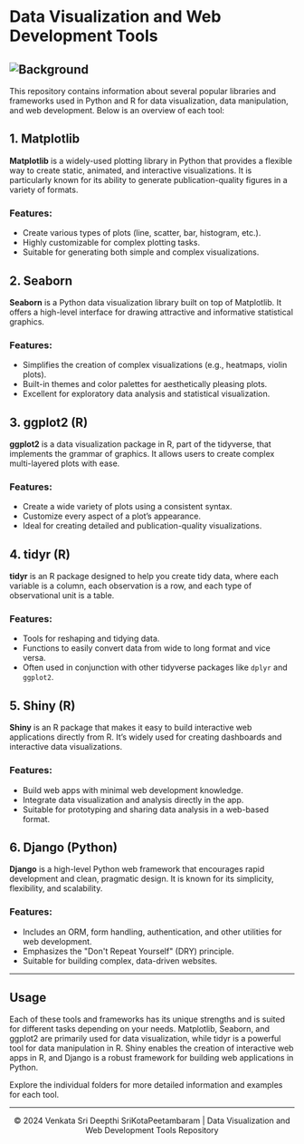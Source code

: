 # Data Visualization and Web Development Tools

## ![Background](https://cdn.prod.website-files.com/59e16042ec229e00016d3a66/64c03019401ab11733f2e1be_data-visualization%2Blinking_blog-hero.gif)

This repository contains information about several popular libraries and frameworks used in Python and R for data visualization, data manipulation, and web development. Below is an overview of each tool:

## 1. Matplotlib

**Matplotlib** is a widely-used plotting library in Python that provides a flexible way to create static, animated, and interactive visualizations. It is particularly known for its ability to generate publication-quality figures in a variety of formats.

### Features:
- Create various types of plots (line, scatter, bar, histogram, etc.).
- Highly customizable for complex plotting tasks.
- Suitable for generating both simple and complex visualizations.

## 2. Seaborn

**Seaborn** is a Python data visualization library built on top of Matplotlib. It offers a high-level interface for drawing attractive and informative statistical graphics.

### Features:
- Simplifies the creation of complex visualizations (e.g., heatmaps, violin plots).
- Built-in themes and color palettes for aesthetically pleasing plots.
- Excellent for exploratory data analysis and statistical visualization.

## 3. ggplot2 (R)

**ggplot2** is a data visualization package in R, part of the tidyverse, that implements the grammar of graphics. It allows users to create complex multi-layered plots with ease.

### Features:
- Create a wide variety of plots using a consistent syntax.
- Customize every aspect of a plot’s appearance.
- Ideal for creating detailed and publication-quality visualizations.

## 4. tidyr (R)

**tidyr** is an R package designed to help you create tidy data, where each variable is a column, each observation is a row, and each type of observational unit is a table.

### Features:
- Tools for reshaping and tidying data.
- Functions to easily convert data from wide to long format and vice versa.
- Often used in conjunction with other tidyverse packages like `dplyr` and `ggplot2`.

## 5. Shiny (R)

**Shiny** is an R package that makes it easy to build interactive web applications directly from R. It’s widely used for creating dashboards and interactive data visualizations.

### Features:
- Build web apps with minimal web development knowledge.
- Integrate data visualization and analysis directly in the app.
- Suitable for prototyping and sharing data analysis in a web-based format.

## 6. Django (Python)

**Django** is a high-level Python web framework that encourages rapid development and clean, pragmatic design. It is known for its simplicity, flexibility, and scalability.

### Features:
- Includes an ORM, form handling, authentication, and other utilities for web development.
- Emphasizes the "Don't Repeat Yourself" (DRY) principle.
- Suitable for building complex, data-driven websites.

---

## Usage

Each of these tools and frameworks has its unique strengths and is suited for different tasks depending on your needs. Matplotlib, Seaborn, and ggplot2 are primarily used for data visualization, while tidyr is a powerful tool for data manipulation in R. Shiny enables the creation of interactive web apps in R, and Django is a robust framework for building web applications in Python.

Explore the individual folders for more detailed information and examples for each tool.

---
<p align="center">&copy; 2024 Venkata Sri Deepthi SriKotaPeetambaram | Data Visualization and Web Development Tools Repository</p>
